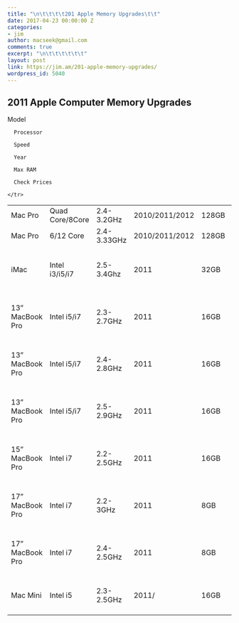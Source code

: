 ```yaml
---
title: "\n\t\t\t\t201 Apple Memory Upgrades\t\t"
date: 2017-04-23 00:00:00 Z
categories:
- jim
author: macseek@gmail.com
comments: true
excerpt: "\n\t\t\t\t\t\t"
layout: post
link: https://jim.am/201-apple-memory-upgrades/
wordpress_id: 5040
---
```


## 2011 Apple Computer Memory Upgrades


<table >
<tr >
      Model  

      Processor  

      Speed  

      Year  

      Max RAM  

      Check Prices  

    </tr>
<tbody >
<tr >

<td >Mac Pro

</td>

<td >Quad Core/8Core

</td>

<td >2.4-3.2GHz

</td>

<td >2010/2011/2012

</td>

<td >128GB

</td>

<td >[240pin DDR3 1066 DDR]

</td>
</tr>
<tr >

<td >Mac Pro

</td>

<td >6/12 Core

</td>

<td >2.4-3.33GHz

</td>

<td >2010/2011/2012

</td>

<td >128GB

</td>

<td >[240pin DDR3 1066 DDR]

</td>
</tr>
<tr >

<td >iMac

</td>

<td >Intel i3/i5/i7

</td>

<td >2.5-3.4Ghz

</td>

<td >2011

</td>

<td >32GB

</td>

<td >[204 Pin DDR3 1333](http://www.jim.am/2014/10/apple-imac-memory-upgrade-prices/#204-pin-ddr3-1333mhz-memory-prices)

</td>
</tr>
<tr >

<td >13” MacBook Pro

</td>

<td >Intel i5/i7

</td>

<td >2.3-2.7GHz

</td>

<td >2011

</td>

<td >16GB

</td>

<td >[DDR3 1066](http://jim.am/macbook-pro-memory-upgrade-prices/#ddr3-1066mhz-memory-upgrade-prices)

</td>
</tr>
<tr >

<td >13” MacBook Pro

</td>

<td >Intel i5/i7

</td>

<td >2.4-2.8GHz

</td>

<td >2011

</td>

<td >16GB

</td>

<td >[DDR3 1066](http://jim.am/macbook-pro-memory-upgrade-prices/#ddr3-1066mhz-memory-upgrade-prices)

</td>
</tr>
<tr >

<td >13” MacBook Pro

</td>

<td >Intel i5/i7

</td>

<td >2.5-2.9GHz

</td>

<td >2011

</td>

<td >16GB

</td>

<td >[DDR3 1066](http://jim.am/macbook-pro-memory-upgrade-prices/#ddr3-1066mhz-memory-upgrade-prices)

</td>
</tr>
<tr >

<td >15” MacBook Pro

</td>

<td >Intel i7

</td>

<td >2.2-2.5GHz

</td>

<td >2011

</td>

<td >16GB

</td>

<td >[DDR3 1066](http://jim.am/macbook-pro-memory-upgrade-prices/#ddr3-1066mhz-memory-upgrade-prices)

</td>
</tr>
<tr >

<td >17” MacBook Pro

</td>

<td >Intel i7

</td>

<td >2.2-3GHz

</td>

<td >2011

</td>

<td >8GB

</td>

<td >[DDR3 1333](http://jim.am/macbook-pro-memory-upgrade-prices/#ddr3-1333mhz-memory-upgrade-prices)

</td>
</tr>
<tr >

<td >17” MacBook Pro

</td>

<td >Intel i7

</td>

<td >2.4-2.5GHz

</td>

<td >2011

</td>

<td >8GB

</td>

<td >[DDR3 1333](http://jim.am/macbook-pro-memory-upgrade-prices/#ddr3-1333mhz-memory-upgrade-prices)

</td>
</tr>
<tr >

<td >Mac Mini

</td>

<td >Intel i5

</td>

<td >2.3-2.5GHz

</td>

<td >2011/

</td>

<td >16GB

</td>

<td >[DDR3 1333](http://jim.am/mac-mini-memory-upgrade-prices/#ddr2-1333mhz-memory-upgrade-prices)

</td>
</tr>
</tbody>
</table>
		
